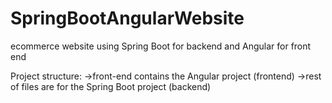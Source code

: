 # SpringBootAngularWebsite
ecommerce website using Spring Boot for backend and Angular for front end

Project structure:
->front-end contains the Angular project (frontend)
->rest of files are for the Spring Boot project (backend)
